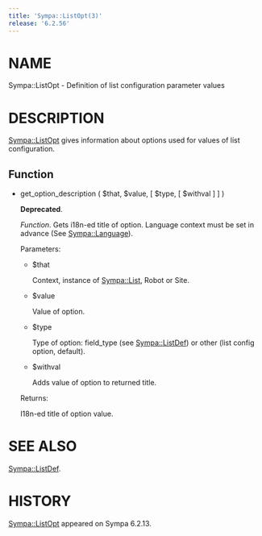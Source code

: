 ```yaml
---
title: 'Sympa::ListOpt(3)'
release: '6.2.56'
---
```


# NAME

Sympa::ListOpt - Definition of list configuration parameter values

# DESCRIPTION

[Sympa::ListOpt](./Sympa-ListOpt.3.md) gives information about options used for values of list
configuration.

## Function

- get\_option\_description ( $that, $value, \[ $type, \[ $withval \] \] )

    **Deprecated**.

    _Function_.
    Gets i18n-ed title of option.
    Language context must be set in advance (See [Sympa::Language](./Sympa-Language.3.md)).

    Parameters:

    - $that

        Context, instance of [Sympa::List](./Sympa-List.3.md), Robot or Site.

    - $value

        Value of option.

    - $type

        Type of option:
        field\_type (see [Sympa::ListDef](./Sympa-ListDef.3.md))
        or other (list config option, default).

    - $withval

        Adds value of option to returned title.

    Returns:

    I18n-ed title of option value.

# SEE ALSO

[Sympa::ListDef](./Sympa-ListDef.3.md).

# HISTORY

[Sympa::ListOpt](./Sympa-ListOpt.3.md) appeared on Sympa 6.2.13.
